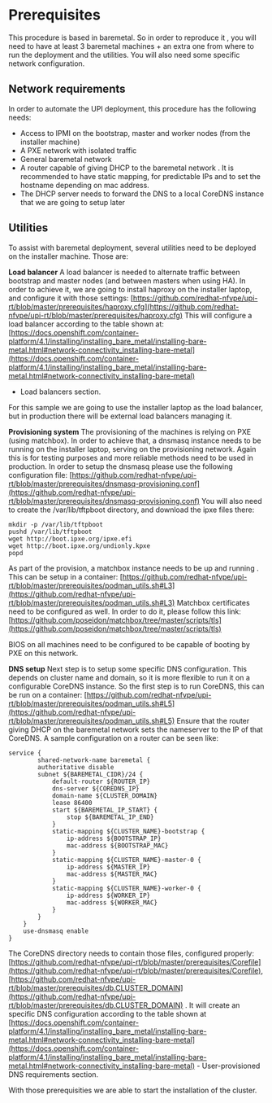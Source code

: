 # Prerequisites

This procedure is based in baremetal. So in order to reproduce it , you will need to have at least 3 baremetal machines + an extra one from where to run the deployment and the utilities. You will also need some specific network configuration.

## Network requirements
In order to automate the UPI deployment, this procedure has the following needs:

- Access to IPMI on the bootstrap, master and worker nodes (from the installer machine)
- A PXE network with isolated traffic
- General baremetal network
- A router capable of giving DHCP to the baremetal network . It is recommended to have static mapping, for predictable IPs and to set the hostname depending on mac address.
- The DHCP server needs to forward the DNS to a local CoreDNS instance that we are going to setup later

## Utilities
To assist with baremetal deployment, several utilities need to be deployed on the installer machine. Those are:

**Load balancer**
A load balancer is needed to alternate traffic between bootstrap and master nodes (and between masters when using HA). In order to achieve it, we are going to install haproxy on the installer laptop, and configure it with those settings: [https://github.com/redhat-nfvpe/upi-rt/blob/master/prerequisites/haproxy.cfg](https://github.com/redhat-nfvpe/upi-rt/blob/master/prerequisites/haproxy.cfg)
This will configure a load balancer according to the table shown at:
[https://docs.openshift.com/container-platform/4.1/installing/installing_bare_metal/installing-bare-metal.html#network-connectivity_installing-bare-metal](https://docs.openshift.com/container-platform/4.1/installing/installing_bare_metal/installing-bare-metal.html#network-connectivity_installing-bare-metal)
- Load balancers section.

For this sample we are going to use the installer laptop as the load balancer, but in production there will be external load balancers managing it.

**Provisioning system**
The provisioning of the machines is relying on PXE (using matchbox). In order to achieve that, a dnsmasq instance needs to be running on the installer laptop, serving on the provisioning network. Again this is for testing purposes and more reliable methods need to be used in production.
In order to setup the dnsmasq please use the following configuration file: [https://github.com/redhat-nfvpe/upi-rt/blob/master/prerequisites/dnsmasq-provisioning.conf](https://github.com/redhat-nfvpe/upi-rt/blob/master/prerequisites/dnsmasq-provisioning.conf)
You will also need to create the /var/lib/tftpboot directory, and download the ipxe files there:

    mkdir -p /var/lib/tftpboot
    pushd /var/lib/tftpboot
    wget http://boot.ipxe.org/ipxe.efi
    wget http://boot.ipxe.org/undionly.kpxe
    popd

As part of the provision, a matchbox instance needs to be up and running . This can be setup in a container: [https://github.com/redhat-nfvpe/upi-rt/blob/master/prerequisites/podman_utils.sh#L3](https://github.com/redhat-nfvpe/upi-rt/blob/master/prerequisites/podman_utils.sh#L3)
Matchbox certificates need to be configured as well. In order to do it, please
follow this link:
[https://github.com/poseidon/matchbox/tree/master/scripts/tls](https://github.com/poseidon/matchbox/tree/master/scripts/tls)

BIOS on all machines need to be configured to be capable of booting by PXE on this network.

**DNS setup**
Next step is to setup some specific DNS configuration. This depends on cluster name and domain, so it is more flexible to run it on a configurable CoreDNS instance. So the first step is to run CoreDNS, this can be run on a container: [https://github.com/redhat-nfvpe/upi-rt/blob/master/prerequisites/podman_utils.sh#L5](https://github.com/redhat-nfvpe/upi-rt/blob/master/prerequisites/podman_utils.sh#L5)
Ensure that the router giving DHCP on the baremetal network sets the nameserver to the IP of that CoreDNS.
A sample configuration on a router can be seen like:

    service {
            shared-network-name baremetal {
            authoritative disable
            subnet ${BAREMETAL_CIDR}/24 {
                default-router ${ROUTER_IP}
                dns-server ${COREDNS_IP}
                domain-name ${CLUSTER_DOMAIN}
                lease 86400
                start ${BAREMETAL_IP_START} {
                    stop ${BAREMETAL_IP_END}
                }
                static-mapping ${CLUSTER_NAME}-bootstrap {
                    ip-address ${BOOTSTRAP_IP}
                    mac-address ${BOOTSTRAP_MAC}
                }
                static-mapping ${CLUSTER_NAME}-master-0 {
                    ip-address ${MASTER_IP}
                    mac-address ${MASTER_MAC}
                }
                static-mapping ${CLUSTER_NAME}-worker-0 {
                    ip-address ${WORKER_IP}
                    mac-address ${WORKER_MAC}
                }
            }
        }
        use-dnsmasq enable
    }
The CoreDNS directory needs to contain those files, configured properly:
[https://github.com/redhat-nfvpe/upi-rt/blob/master/prerequisites/Corefile](https://github.com/redhat-nfvpe/upi-rt/blob/master/prerequisites/Corefile), [https://github.com/redhat-nfvpe/upi-rt/blob/master/prerequisites/db.CLUSTER_DOMAIN](https://github.com/redhat-nfvpe/upi-rt/blob/master/prerequisites/db.CLUSTER_DOMAIN) . It will create an specific DNS configuration according to the table shown at [https://docs.openshift.com/container-platform/4.1/installing/installing_bare_metal/installing-bare-metal.html#network-connectivity_installing-bare-metal](https://docs.openshift.com/container-platform/4.1/installing/installing_bare_metal/installing-bare-metal.html#network-connectivity_installing-bare-metal) - User-provisioned DNS requirements section.

With those prerequisities we are able to start the installation of the cluster.
